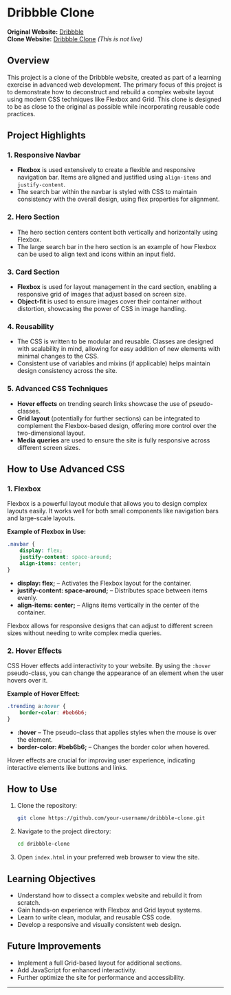# Dribbble Clone

**Original Website:** [Dribbble](https://dribbble.com)  
**Clone Website:** [Dribbble Clone](#) *(This is not live)*

## Overview

This project is a clone of the Dribbble website, created as part of a learning exercise in advanced web development. The primary focus of this project is to demonstrate how to deconstruct and rebuild a complex website layout using modern CSS techniques like Flexbox and Grid. This clone is designed to be as close to the original as possible while incorporating reusable code practices.

## Project Highlights

### 1. **Responsive Navbar**
   - **Flexbox** is used extensively to create a flexible and responsive navigation bar. Items are aligned and justified using `align-items` and `justify-content`.
   - The search bar within the navbar is styled with CSS to maintain consistency with the overall design, using flex properties for alignment.

### 2. **Hero Section**
   - The hero section centers content both vertically and horizontally using Flexbox.
   - The large search bar in the hero section is an example of how Flexbox can be used to align text and icons within an input field.

### 3. **Card Section**
   - **Flexbox** is used for layout management in the card section, enabling a responsive grid of images that adjust based on screen size.
   - **Object-fit** is used to ensure images cover their container without distortion, showcasing the power of CSS in image handling.

### 4. **Reusability**
   - The CSS is written to be modular and reusable. Classes are designed with scalability in mind, allowing for easy addition of new elements with minimal changes to the CSS.
   - Consistent use of variables and mixins (if applicable) helps maintain design consistency across the site.

### 5. **Advanced CSS Techniques**
   - **Hover effects** on trending search links showcase the use of pseudo-classes.
   - **Grid layout** (potentially for further sections) can be integrated to complement the Flexbox-based design, offering more control over the two-dimensional layout.
   - **Media queries** are used to ensure the site is fully responsive across different screen sizes.

## How to Use Advanced CSS

### 1. **Flexbox**

Flexbox is a powerful layout module that allows you to design complex layouts easily. It works well for both small components like navigation bars and large-scale layouts.

**Example of Flexbox in Use:**

```css
.navbar {
    display: flex;
    justify-content: space-around;
    align-items: center;
}
```

- **display: flex;** – Activates the Flexbox layout for the container.
- **justify-content: space-around;** – Distributes space between items evenly.
- **align-items: center;** – Aligns items vertically in the center of the container.

Flexbox allows for responsive designs that can adjust to different screen sizes without needing to write complex media queries.

### 2. **Hover Effects**

CSS Hover effects add interactivity to your website. By using the `:hover` pseudo-class, you can change the appearance of an element when the user hovers over it.

**Example of Hover Effect:**

```css
.trending a:hover {
    border-color: #beb6b6;
}
```

- **:hover** – The pseudo-class that applies styles when the mouse is over the element.
- **border-color: #beb6b6;** – Changes the border color when hovered.

Hover effects are crucial for improving user experience, indicating interactive elements like buttons and links.

## How to Use

1. Clone the repository:  
   ```bash
   git clone https://github.com/your-username/dribbble-clone.git
   ```
2. Navigate to the project directory:  
   ```bash
   cd dribbble-clone
   ```
3. Open `index.html` in your preferred web browser to view the site.

## Learning Objectives

- Understand how to dissect a complex website and rebuild it from scratch.
- Gain hands-on experience with Flexbox and Grid layout systems.
- Learn to write clean, modular, and reusable CSS code.
- Develop a responsive and visually consistent web design.

## Future Improvements

- Implement a full Grid-based layout for additional sections.
- Add JavaScript for enhanced interactivity.
- Further optimize the site for performance and accessibility.

---
